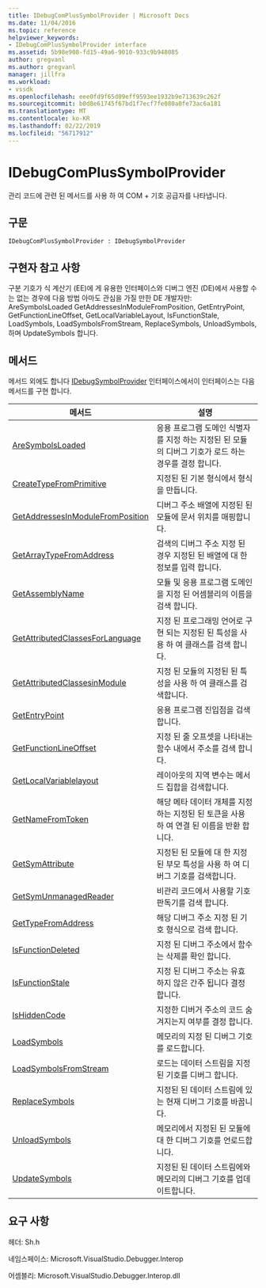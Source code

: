 ```yaml
---
title: IDebugComPlusSymbolProvider | Microsoft Docs
ms.date: 11/04/2016
ms.topic: reference
helpviewer_keywords:
- IDebugComPlusSymbolProvider interface
ms.assetid: 5b98e908-fd15-49a6-9010-933c9b948085
author: gregvanl
ms.author: gregvanl
manager: jillfra
ms.workload:
- vssdk
ms.openlocfilehash: eee0fd9f65d09eff9593ee1932b9e713639c262f
ms.sourcegitcommit: b0d8e61745f67bd1f7ecf7fe080a0fe73ac6a181
ms.translationtype: MT
ms.contentlocale: ko-KR
ms.lasthandoff: 02/22/2019
ms.locfileid: "56717912"
---
```

# <a name="idebugcomplussymbolprovider"></a>IDebugComPlusSymbolProvider
관리 코드에 관련 된 메서드를 사용 하 여 COM + 기호 공급자를 나타냅니다.

## <a name="syntax"></a>구문

```
IDebugComPlusSymbolProvider : IDebugSymbolProvider
```

## <a name="notes-for-implementers"></a>구현자 참고 사항
 구분 기호가 식 계산기 (EE)에 게 유용한 인터페이스와 디버그 엔진 (DE)에서 사용할 수는 없는 경우에 다음 방법 아마도 관심을 가질 만한 DE 개발자만: AreSymbolsLoaded GetAddressesInModuleFromPosition, GetEntryPoint, GetFunctionLineOffset, GetLocalVariableLayout, IsFunctionStale, LoadSymbols, LoadSymbolsFromStream, ReplaceSymbols, UnloadSymbols, 하며 UpdateSymbols 합니다.

## <a name="methods"></a>메서드
 메서드 외에도 합니다 [IDebugSymbolProvider](../../../extensibility/debugger/reference/idebugsymbolprovider.md) 인터페이스에서이 인터페이스는 다음 메서드를 구현 합니다.

|메서드|설명|
|------------|-----------------|
|[AreSymbolsLoaded](../../../extensibility/debugger/reference/idebugcomplussymbolprovider-aresymbolsloaded.md)|응용 프로그램 도메인 식별자를 지정 하는 지정된 된 모듈의 디버그 기호가 로드 하는 경우를 결정 합니다.|
|[CreateTypeFromPrimitive](../../../extensibility/debugger/reference/idebugcomplussymbolprovider-createtypefromprimitive.md)|지정된 된 기본 형식에서 형식을 만듭니다.|
|[GetAddressesInModuleFromPosition](../../../extensibility/debugger/reference/idebugcomplussymbolprovider-getaddressesinmodulefromposition.md)|디버그 주소 배열에 지정된 된 모듈에 문서 위치를 매핑합니다.|
|[GetArrayTypeFromAddress](../../../extensibility/debugger/reference/idebugcomplussymbolprovider-getarraytypefromaddress.md)|검색의 디버그 주소 지정 된 경우 지정된 된 배열에 대 한 정보를 입력 합니다.|
|[GetAssemblyName](../../../extensibility/debugger/reference/idebugcomplussymbolprovider-getassemblyname.md)|모듈 및 응용 프로그램 도메인을 지정 된 어셈블리의 이름을 검색 합니다.|
|[GetAttributedClassesForLanguage](../../../extensibility/debugger/reference/idebugcomplussymbolprovider-getattributedclassesforlanguage.md)|지정 된 프로그래밍 언어로 구현 되는 지정된 된 특성을 사용 하 여 클래스를 검색 합니다.|
|[GetAttributedClassesinModule](../../../extensibility/debugger/reference/idebugcomplussymbolprovider-getattributedclassesinmodule.md)|지정 된 모듈의 지정된 된 특성을 사용 하 여 클래스를 검색합니다.|
|[GetEntryPoint](../../../extensibility/debugger/reference/idebugcomplussymbolprovider-getentrypoint.md)|응용 프로그램 진입점을 검색합니다.|
|[GetFunctionLineOffset](../../../extensibility/debugger/reference/idebugcomplussymbolprovider-getfunctionlineoffset.md)|지정 된 줄 오프셋을 나타내는 함수 내에서 주소를 검색 합니다.|
|[GetLocalVariablelayout](../../../extensibility/debugger/reference/idebugcomplussymbolprovider-getlocalvariablelayout.md)|레이아웃의 지역 변수는 메서드 집합을 검색합니다.|
|[GetNameFromToken](../../../extensibility/debugger/reference/idebugcomplussymbolprovider-getnamefromtoken.md)|해당 메타 데이터 개체를 지정 하는 지정된 된 토큰을 사용 하 여 연결 된 이름을 반환 합니다.|
|[GetSymAttribute](../../../extensibility/debugger/reference/idebugcomplussymbolprovider-getsymattribute.md)|지정된 된 모듈에 대 한 지정 된 부모 특성을 사용 하 여 디버그 기호를 검색합니다.|
|[GetSymUnmanagedReader](../../../extensibility/debugger/reference/idebugcomplussymbolprovider-getsymunmanagedreader.md)|비관리 코드에서 사용할 기호 판독기를 검색 합니다.|
|[GetTypeFromAddress](../../../extensibility/debugger/reference/idebugcomplussymbolprovider-gettypefromaddress.md)|해당 디버그 주소 지정 된 기호 형식으로 검색 합니다.|
|[IsFunctionDeleted](../../../extensibility/debugger/reference/idebugcomplussymbolprovider-isfunctiondeleted.md)|지정 된 디버그 주소에서 함수는 삭제를 확인 합니다.|
|[IsFunctionStale](../../../extensibility/debugger/reference/idebugcomplussymbolprovider-isfunctionstale.md)|지정 된 디버그 주소는 유효 하지 않은 간주 됩니다 결정 합니다.|
|[IsHiddenCode](../../../extensibility/debugger/reference/idebugcomplussymbolprovider-ishiddencode.md)|지정한 디버거 주소의 코드 숨겨지는지 여부를 결정 합니다.|
|[LoadSymbols](../../../extensibility/debugger/reference/idebugcomplussymbolprovider-loadsymbols.md)|메모리의 지정 된 디버그 기호를 로드합니다.|
|[LoadSymbolsFromStream](../../../extensibility/debugger/reference/idebugcomplussymbolprovider-loadsymbolsfromstream.md)|로드는 데이터 스트림을 지정 된 기호를 디버그 합니다.|
|[ReplaceSymbols](../../../extensibility/debugger/reference/idebugcomplussymbolprovider-replacesymbols.md)|지정된 된 데이터 스트림에 있는 현재 디버그 기호를 바꿉니다.|
|[UnloadSymbols](../../../extensibility/debugger/reference/idebugcomplussymbolprovider-unloadsymbols.md)|메모리에서 지정된 된 모듈에 대 한 디버그 기호를 언로드합니다.|
|[UpdateSymbols](../../../extensibility/debugger/reference/idebugcomplussymbolprovider-updatesymbols.md)|지정된 된 데이터 스트림에와 메모리의 디버그 기호를 업데이트합니다.|

## <a name="requirements"></a>요구 사항
 헤더: Sh.h

 네임스페이스: Microsoft.VisualStudio.Debugger.Interop

 어셈블리: Microsoft.VisualStudio.Debugger.Interop.dll
